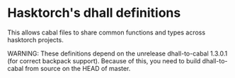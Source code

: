 # Hasktorch's dhall definitions

This allows cabal files to share common functions and types across hasktorch projects.

WARNING: These definitions depend on the unrelease dhall-to-cabal 1.3.0.1 (for correct backpack support).
Because of this, you need to build dhall-to-cabal from source on the HEAD of master.

